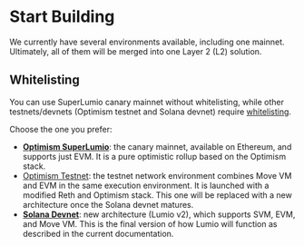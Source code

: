 # Start Building

We currently have several environments available, including one mainnet. Ultimately, all of them will be merged into one Layer 2 (L2) solution.&#x20;

## **Whitelisting**

You can use SuperLumio canary mainnet without whitelisting, while other testnets/devnets (Optimism testnet and Solana devnet)  require [whitelisting](get-whitelisted.md).

Choose the one you prefer:

* [**Optimism SuperLumio**](optimism-canary-mainnet.md): the canary mainnet, available on Ethereum, and supports just EVM. It is a pure optimistic rollup based on the Optimism stack.
* [Optimism Testnet](optimism-testnet/):  the testnet network environment combines Move VM and EVM in the same execution environment. It is launched with a modified Reth and Optimism stack. This one will be replaced with a new architecture once the Solana devnet matures.
* [**Solana Devnet**](solana-devnet/): new architecture (Lumio v2), which supports SVM, EVM, and Move VM. This is the final version of how Lumio will function as described in the current documentation.
